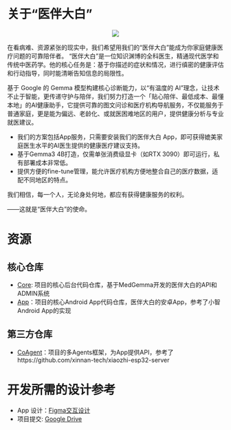 # 关于“医伴大白”

<center><img src="https://avatars.githubusercontent.com/u/214574855?s=200&v=4" /></center>

在看病难、资源紧张的现实中，我们希望用我们的“医伴大白”能成为你家庭健康医疗问题的可靠陪伴者。
“医伴大白”是一位知识渊博的全科医生，精通现代医学和传统中医药学。他的核心任务是：基于你描述的症状和情况，进行缜密的健康评估和行动指导，同时能清晰告知信息的局限性。

基于 Google 的 Gemma 模型构建核心诊断能力，以“有温度的 AI”理念，让技术不止于智能，更传递守护与陪伴，我们努力打造一个「贴心陪伴、最低成本、最懂本地」的AI健康助手，它提供可靠的图文问诊和医疗机构导航服务，不仅能服务于普通家庭，更是能为偏远、老龄化、或就医困难地区的用户，提供健康分析与专业就医建议。
- 我们的方案包括App服务，只需要安装我们的医伴大白 App，即可获得媲美家庭医生水平的AI医生提供的健康医疗建议支持。
- 基于Gemma3 4B打造，仅需单张消费级显卡（如RTX 3090）即可运行，私有部署成本非常低。
- 提供方便的fine-tune管理，能允许医疗机构方便地整合自己的医疗数据，适配不同地区的特点。

我们相信，每一个人，无论身处何地，都应有获得健康服务的权利。

——这就是“医伴大白”的使命。

# 资源

## 核心仓库
- [Core](https://github.com/GemmaHackthonYiban/core): 项目的核心后台代码仓库，基于MedGemma开发的医伴大白的API和ADMIN系统
- [App](https://github.com/GemmaHackthonYiban/app)：项目的核心Android App代码仓库，医伴大白的安卓App，参考了小智 Android App的实现

## 第三方仓库
- [CoAgent](https://github.com/GemmaHackthonYiban/coagent)：项目的多Agents框架，为App提供API，参考了https://github.com/xinnan-tech/xiaozhi-esp32-server
  

# 开发所需的设计参考

- App 设计：[Figma交互设计](https://www.figma.com/proto/Tikd8WD9d4EBwSC2rekRDj/%E5%8C%BB%E4%BC%B4-%E8%AE%BE%E8%AE%A1%E7%A8%BF?page-id=0%3A1&node-id=29-6584&p=f&viewport=-523%2C132%2C0.44&t=Hr6xEpLXucy15k3q-1&scaling=scale-down&content-scaling=fixed)
- 项目提交: [Google Drive](https://drive.google.com/drive/folders/1zeNFnQcrXVizbV5I31uMcWiIHVJOv5F3?usp=sharing)
